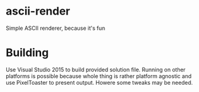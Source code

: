 # ascii-render
Simple ASCII renderer, because it's fun

# Building
Use Visual Studio 2015 to build provided solution file. Running on other platforms is possible because whole thing is rather platform agnostic and use PixelToaster to present output. Howere some tweaks may be needed.

